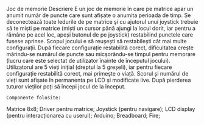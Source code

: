 Joc de memorie
	Descriere
E un joc de memorie în care pe matrice apar un anumit număr de puncte care sunt afișate o anumita perioada de timp. Se deconectează toate ledurile de pe matrice și cu ajutorul unui joystick trebuie să te miști pe matrice (miști un cursor până ajungi la locul dorit, iar pentru a rămâne pe acel loc, apeși butonul de pe joystick) restabilind punctele care fusese aprinse. Scopul jocului e să reușești să restabilești cât mai multe configurații. După fiecare configurație restabilită corect, dificultatea crește mărindu-se numărul de puncte sau micșorându-se timpul pentru memorare (lucru care este selectat de utilizator înainte de începutul jocului). Utilizatorul are 5 vieți inițial (dreptul la 5 greșeli), iar pentru fiecare configurație restabilită corect, mai primește o viață. Scorul și numărul de vieți sunt afișate în permanenta pe LCD și modificate live. După pierderea tuturor vieților poți să începi jocul de la început.

	Componente folosite:
Matrice 8x8;
Driver pentru matrice;
Joystick (pentru navigare);
LCD display (pentru interacționarea cu userul);
Arduino;
Breadboard;
Fire;
